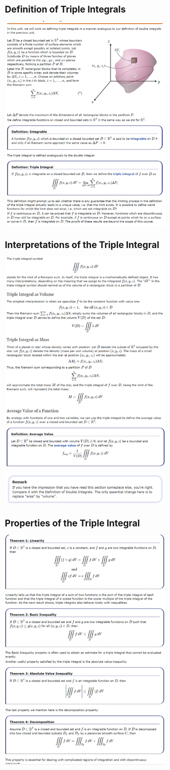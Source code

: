 # Definition of Triple Integrals

![image-20211214114644258](../../../../.mdnote/assets/image-20211214114644258.png)

# Interpretations of the Triple Integral

![image-20211214114708617](../../../../.mdnote/assets/image-20211214114708617.png)

![image-20211214114719195](../../../../.mdnote/assets/image-20211214114719195.png)

# Properties of the Triple Integral

![image-20211214114746191](../../../../.mdnote/assets/image-20211214114746191.png)

